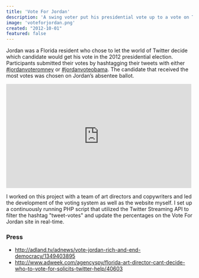 ```yaml
---
title: 'Vote For Jordan'
description: 'A swing voter put his presidential vote up to a vote on Twitter.'
image: 'voteforjordan.png'
created: "2012-10-01"
featured: false
---
```


Jordan was a Florida resident who chose to let the world of Twitter decide which candidate would get his vote in the 2012 presidential election. Participants submitted their votes by hashtagging their tweets with either [#jordanvoteromney](http://twitter.com/search?q=%23jordanvoteromney&src=typd&mode=realtime) or [#jordanvoteobama](https://twitter.com/search?q=%23jordanvoteobama&src=typd&mode=realtime). The candidate that received the most votes was chosen on Jordan’s absentee ballot.

<iframe src="https://player.vimeo.com/video/50576416" width="500" height="281" frameborder="0" webkitallowfullscreen mozallowfullscreen allowfullscreen></iframe>

I worked on this project with a team of art directors and copywriters and led the development of the voting system as well as the website myself. I set up a continuously running PHP script that utilized the Twitter Streaming API to filter the hashtag "tweet-votes" and update the percentages on the Vote For Jordan site in real-time.

### Press
* http://adland.tv/adnews/vote-jordan-rich-and-end-democracy/1349403895
* http://www.adweek.com/agencyspy/florida-art-director-cant-decide-who-to-vote-for-solicits-twitter-help/40603
